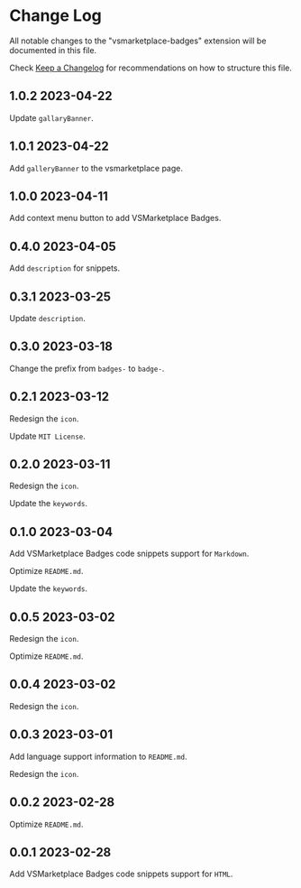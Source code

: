 # Change Log

All notable changes to the "vsmarketplace-badges" extension will be documented in this file.

Check [Keep a Changelog](http://keepachangelog.com/) for recommendations on how to structure this file.

## 1.0.2 2023-04-22

Update `gallaryBanner`.

## 1.0.1 2023-04-22

Add `galleryBanner` to the vsmarketplace page.

## 1.0.0 2023-04-11

Add context menu button to add VSMarketplace Badges.

## 0.4.0 2023-04-05

Add `description` for snippets.

## 0.3.1 2023-03-25

Update `description`.

## 0.3.0 2023-03-18

Change the prefix from `badges-` to `badge-`.

## 0.2.1 2023-03-12

Redesign the `icon`.

Update `MIT License`.

## 0.2.0 2023-03-11

Redesign the `icon`.

Update the `keywords`.

## 0.1.0 2023-03-04

Add VSMarketplace Badges code snippets support for `Markdown`.

Optimize `README.md`.

Update the `keywords`.

## 0.0.5 2023-03-02

Redesign the `icon`.

Optimize `README.md`.

## 0.0.4 2023-03-02

Redesign the `icon`.

## 0.0.3 2023-03-01

Add language support information to `README.md`.

Redesign the `icon`.

## 0.0.2 2023-02-28

Optimize `README.md`.

## 0.0.1 2023-02-28

Add VSMarketplace Badges code snippets support for `HTML`.
